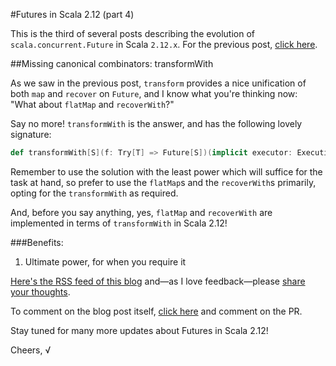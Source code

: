 #Futures in Scala 2.12 (part 4)

This is the third of several posts describing the evolution of `scala.concurrent.Future` in Scala `2.12.x`.
For the previous post, [click here](https://github.com/viktorklang/blog/blob/master/Futures-in-Scala-2.12-part-3.md).

##Missing canonical combinators: transformWith

As we saw in the previous post, `transform` provides a nice unification of both `map` and `recover` on `Future`, and I know what you're thinking now: "What about `flatMap` and `recoverWith`?"

Say no more! `transformWith` is the answer, and has the following lovely signature:

~~~scala
def transformWith[S](f: Try[T] => Future[S])(implicit executor: ExecutionContext): Future[S]
~~~

Remember to use the solution with the least power which will suffice for the task at hand, so prefer to use the `flatMap`s and the `recoverWith`s primarily, opting for the `transformWith` as required.

And, before you say anything, yes, `flatMap` and `recoverWith` are implemented in terms of `transformWith` in Scala 2.12!

###Benefits:

1. Ultimate power, for when you require it

[Here's the RSS feed of this blog](https://github.com/viktorklang/blog/commits/master.atom) and—as I love feedback—please [share your thoughts](https://github.com/viktorklang/blog/issues/3).

To comment on the blog post itself, [click here](https://github.com/viktorklang/blog/pull/4) and comment on the PR.

Stay tuned for many more updates about Futures in Scala 2.12!

Cheers,
√
